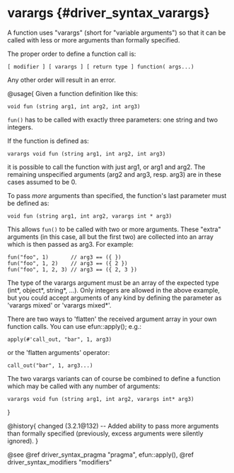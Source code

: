 varargs {#driver_syntax_varargs}
================================
A function uses "varargs" (short for "variable arguments") so that it can be called with less or more arguments than formally specified.

The proper order to define a function call is:

~~~{.c}
[ modifier ] [ varargs ] [ return type ] function( args...)

~~~
Any other order will result in an error.

@usage{
Given a function definition like this:

~~~{.c}
void fun (string arg1, int arg2, int arg3)

~~~
`fun()` has to be called with exactly three parameters: one string and two integers.

If the function is defined as:

~~~{.c}
varargs void fun (string arg1, int arg2, int arg3)

~~~
it is possible to call the function with just arg1, or arg1 and arg2. The remaining unspecified arguments (arg2 and arg3, resp. arg3) are in these cases assumed to be 0.

To pass _more_ arguments than specified, the function's last parameter must be defined as:

~~~{.c}
void fun (string arg1, int arg2, varargs int * arg3)

~~~
This allows `fun()` to be called with two or more arguments. These "extra" arguments (in this case, all but the first two) are collected into an array which is then passed as arg3. For example:

~~~{.c}
fun("foo", 1)       // arg3 == ({ })
fun("foo", 1, 2)    // arg3 == ({ 2 })
fun("foo", 1, 2, 3) // arg3 == ({ 2, 3 })

~~~
The type of the varargs argument must be an array of the expected type (int*, object*, string*, ...). Only integers are allowed in the above example, but you could accept arguments of any kind by defining the parameter as 'varargs mixed' or 'varargs mixed*'.

There are two ways to 'flatten' the received argument array in your own function calls. You can use efun::apply(); e.g.:

~~~{.c}
apply(#'call_out, "bar", 1, arg3)

~~~
or the 'flatten arguments' operator:

~~~{.c}
call_out("bar", 1, arg3...)

~~~
The two varargs variants can of course be combined to define a function which may be called with any number of arguments:

~~~{.c}
varargs void fun (string arg1, int arg2, varargs int* arg3)

~~~

}

@history{
changed (3.2.1@132) -- Added ability to pass more arguments than formally specified (previously, excess arguments were silently ignored).
}

@see @ref driver_syntax_pragma "pragma", efun::apply(), @ref driver_syntax_modifiers "modifiers"
